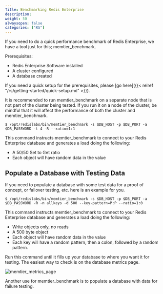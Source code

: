 ```yaml
---
Title: Benchmarking Redis Enterprise
description:
weight: 50
alwaysopen: false
categories: ["RS"]
---
```

If you need to do a quick performance benchmark of Redis Enterprise, we
have a tool just for this; memtier_benchmark.

Prerequisites:

- Redis Enterprise Software installed
- A cluster configured
- A database created

If you need a quick setup for the prerequisites, please [go
here]({{< relref "/rs/getting-started/quick-setup.md" >}}).

It is recommended to run memtier_benchmark on a separate node that is
not part of the cluster being tested. If you run it on a node of the
cluster, be mindful that it will affect the performance of both the
cluster and memtier_benchmark.

```src
$ /opt/redislabs/bin/memtier_benchmark -s $DB_HOST -p $DB_PORT -a $DB_PASSWORD -t 4 -R --ratio=1:1
```

This command instructs memtier_benchmark to connect to your Redis
Enterprise database and generates a load doing the following:

- A 50/50 Set to Get ratio
- Each object will have random data in the value

## Populate a Database with Testing Data

If you need to populate a database with some test data for a proof of
concept, or failover testing, etc. here is an example for you.

```src
$ /opt/redislabs/bin/memtier_benchmark -s $DB_HOST -p $DB_PORT -a $DB_PASSWORD -R -n allkeys -d 500 --key-pattern=P:P --ratio=1:0
```

This command instructs memtier_benchmark to connect to your Redis
Enterprise database and generates a load doing the following:

- Write objects only, no reads
- A 500 byte object
- Each object will have random data in the value
- Each key will have a random pattern, then a colon, followed by a
    random pattern.

Run this command until it fills up your database to where you want it
for testing. The easiest way to check is on the database metrics page.

![memtier_metrics_page](/images/rs/memtier_metrics_page.png?width=700&height=158)

Another use for memtier_benchmark is to populate a database with data
for failure testing.
